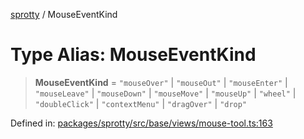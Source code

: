 
[sprotty](../globals) / MouseEventKind

# Type Alias: MouseEventKind

> **MouseEventKind** = `"mouseOver"` \| `"mouseOut"` \| `"mouseEnter"` \| `"mouseLeave"` \| `"mouseDown"` \| `"mouseMove"` \| `"mouseUp"` \| `"wheel"` \| `"doubleClick"` \| `"contextMenu"` \| `"dragOver"` \| `"drop"`

Defined in: [packages/sprotty/src/base/views/mouse-tool.ts:163](https://github.com/eclipse-sprotty/sprotty/blob/f9b2433481cc27a1ac0c92d525a92039ae7f6c76/packages/sprotty/src/base/views/mouse-tool.ts#L163)
